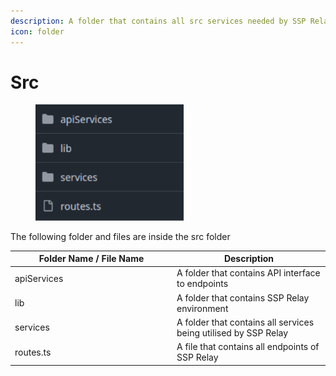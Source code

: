 ```yaml
---
description: A folder that contains all src services needed by SSP Relay during runtime
icon: folder
---
```


# Src

<div align="left"><figure><img src="../../../.gitbook/assets/image (66).png" alt="" width="237"><figcaption></figcaption></figure></div>

The following folder and files are inside the src folder

<table><thead><tr><th width="245">Folder Name / File Name</th><th>Description</th></tr></thead><tbody><tr><td>apiServices</td><td>A folder that contains API interface to endpoints</td></tr><tr><td>lib</td><td>A folder that contains SSP Relay environment</td></tr><tr><td>services</td><td>A folder that contains all services being utilised by SSP Relay</td></tr><tr><td>routes.ts</td><td>A file that contains all endpoints of SSP Relay</td></tr></tbody></table>
